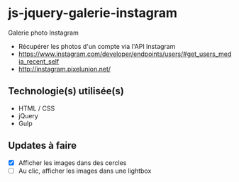 # js-jquery-galerie-instagram 
Galerie photo Instagram
- Récupérer les photos d'un compte via l'API Instagram
- https://www.instagram.com/developer/endpoints/users/#get_users_media_recent_self
- http://instagram.pixelunion.net/

## Technologie(s) utilisée(s)
- HTML / CSS
- jQuery
- Gulp

## Updates à faire 
- [x] Afficher les images dans des cercles
- [ ] Au clic, afficher les images dans une lightbox
